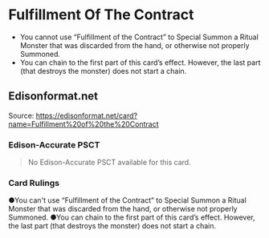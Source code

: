 # Fulfillment Of The Contract

*   You cannot use “Fulfillment of the Contract” to Special Summon a Ritual Monster that was discarded from the hand, or otherwise not properly Summoned.
*   You can chain to the first part of this card’s effect. However, the last part (that destroys the monster) does not start a chain.

## Edisonformat.net

Source: https://edisonformat.net/card?name=Fulfillment%20of%20the%20Contract

### Edison-Accurate PSCT

> No Edison-Accurate PSCT available for this card.

### Card Rulings

●You can't use “Fulfillment of the Contract” to Special Summon a Ritual Monster that was discarded from the hand, or otherwise not properly Summoned.
●You can chain to the first part of this card’s effect. However, the last part (that destroys the monster) does not start a chain.
            